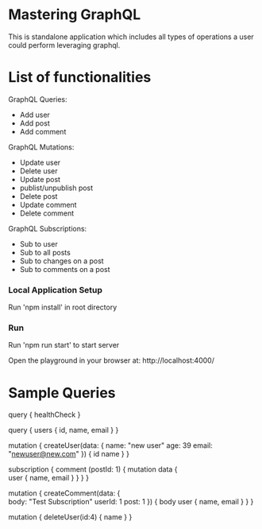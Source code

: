 # Mastering GraphQL
This is standalone application which includes all types of operations a user could perform leveraging graphql.

# List of functionalities
GraphQL Queries: 
- Add user
- Add post
- Add comment

GraphQL Mutations:
- Update user
- Delete user
- Update post
- publist/unpublish post
- Delete post
- Update comment
- Delete comment

GraphQL Subscriptions:
- Sub to user
- Sub to all posts
- Sub to changes on a post
- Sub to comments on a post

### Local Application Setup

Run 'npm install' in root directory

### Run

Run 'npm run start' to start server

Open the playground in your browser at: http://localhost:4000/

# Sample Queries

query {
  healthCheck
}

query {
  users {
    id,
    name,
    email
  }
}

mutation {
  createUser(data: {
    name: "new user"
    age: 39
    email: "newuser@new.com"
  }) {
    id
    name
  }
}

subscription {
  comment (postId: 1) {
    mutation
    data {      
      user {
        name,
        email
      }
    }
  }
}

mutation {
  createComment(data: {    
    body: "Test Subscription"
    userId: 1
    post: 1
  }) {
    body
    user {
      name,
      email
    }
  }
}

mutation {
  deleteUser(id:4) {
    name
  }
}

